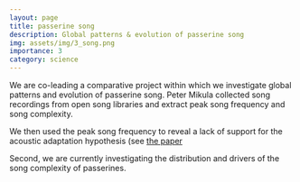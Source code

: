 ```yaml
---
layout: page
title: passerine song
description: Global patterns & evolution of passerine song
img: assets/img/3_song.png
importance: 3
category: science
---
```


We are co-leading a comparative project within which we investigate global patterns and evolution of passerine song. Peter Mikula collected song recordings from open song libraries and extract peak song frequency and song complexity.

We then used the peak song frequency to reveal a lack of support for the acoustic adaptation hypothesis (see <a href='https://doi.org/10.1111/ele.13662'>the paper</a> 

Second, we are currently investigating the distribution and drivers of the song complexity of passerines.